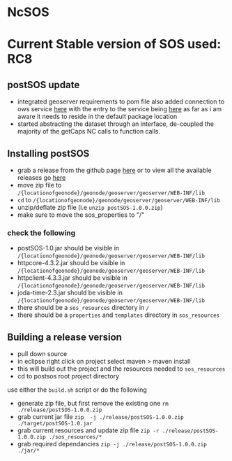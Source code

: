 # NcSOS
Current Stable version of SOS used: **RC8**
=======
## postSOS update

* integrated geoserver requirements to pom file also added connection to ows service [here](https://github.com/birdage/ncSOS/blob/postsos/src/main/java/applicationContext.xml) with the entry to the service being [here](https://github.com/birdage/ncSOS/blob/postsos/src/main/java/sos_entry.java) as far as i am aware it needs to reside in the default package location
* started abstracting the dataset through an interface, de-coupled the majority of the getCaps NC calls to function calls.

## Installing postSOS
* grab a release from the github page [here](https://github.com/birdage/ncSOS/releases/download/postsos-1.0.0/postSOS-1.0.0.zip) or to view all the available releases go [here](https://github.com/birdage/ncSOS/releases)
* move zip file to ```/{locationofgeonode}/geonode/geoserver/geoserver/WEB-INF/lib```
* ```cd``` to ```/{locationofgeonode}/geonode/geoserver/geoserver/WEB-INF/lib```
* unzip/deflate zip file (i.e ```unzip postSOS-1.0.0.zip```)
* make sure to move the sos_properties to "/"

### check the following
* postSOS-1.0.jar should be visible in ```/{locationofgeonode}/geonode/geoserver/geoserver/WEB-INF/lib```
* httpcore-4.3.2.jar should be visible in ```/{locationofgeonode}/geonode/geoserver/geoserver/WEB-INF/lib```
* httpclient-4.3.3.jar should be visible in ```/{locationofgeonode}/geonode/geoserver/geoserver/WEB-INF/lib```
* joda-time-2.3.jar should be visible in ```/{locationofgeonode}/geonode/geoserver/geoserver/WEB-INF/lib```
* there should be a ```sos_resources``` directory in ```/```
* there should be a ```properties``` and ```templates``` directory in ```sos_resources```

## Building a release version
* pull down source
* in eclipse right click on project select maven > maven install
* this will build out the project and the resources needed to ```sos_resources```
* cd to postsos root project directory

use either the ```build.sh``` script or do the following
* generate zip file, but first remove the existing one ```rm ./release/postSOS-1.0.0.zip```
* grab current jar file ```zip  -j ./release/postSOS-1.0.0.zip ./target/postSOS-1.0.jar```  
* grab current resources and update zip file ```zip -r ./release/postSOS-1.0.0.zip ./sos_resources/*```
* grab required dependancies ```zip -j ./release/postSOS-1.0.0.zip ./jar/*```



